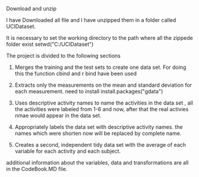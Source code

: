 Download and unzip 

I have Downloaded all file and I have unzipped them in a folder called UCIDataset.

It is necessary to set the working directory to the path where all the zippede folder exist
setwd("C:/UCIDataset")



The project is divided to the following sections

1. Merges the training and the test sets to create one data set. For doing this the function cbind and r bind have been used

2. Extracts only the measurements on the mean and standard deviation for each measurement. 
need to install   install.packages("gdata")


3. Uses descriptive activity names to name the activities in the data set , all the activities were labeled from 1-6 and now, after that the real activies nmae would appear in the data set.


4. Appropriately labels the data set with descriptive activity names. 
the names which were shorten now will be replaced by complete name.

5. Creates a second, independent tidy data set with the average of each variable for each activity and each subject.

additional information about the variables, data and transformations are all in the CodeBook.MD file.

